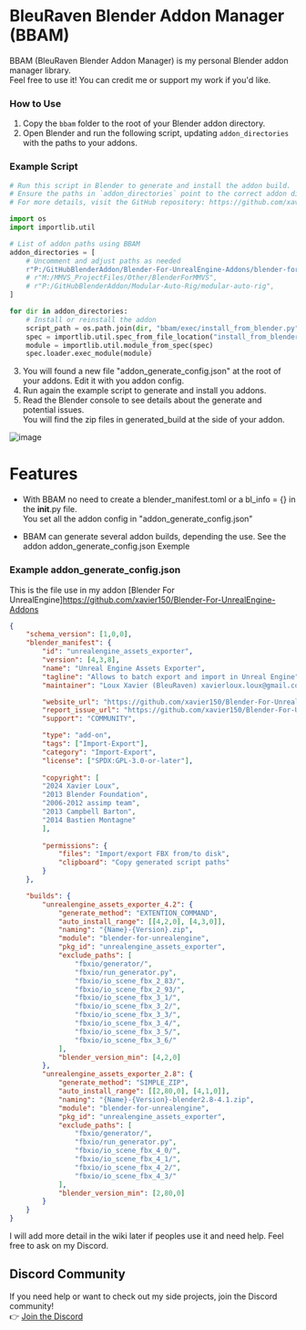 # BleuRaven Blender Addon Manager (BBAM)

BBAM (BleuRaven Blender Addon Manager) is my personal Blender addon manager library.  
Feel free to use it! You can credit me or support my work if you'd like.


### How to Use
1. Copy the `bbam` folder to the root of your Blender addon directory.
2. Open Blender and run the following script, updating `addon_directories` with the paths to your addons.

### Example Script

```python
# Run this script in Blender to generate and install the addon build.
# Ensure the paths in `addon_directories` point to the correct addon directories.
# For more details, visit the GitHub repository: https://github.com/xavier150/BBAM

import os
import importlib.util

# List of addon paths using BBAM
addon_directories = [
    # Uncomment and adjust paths as needed
    r"P:/GitHubBlenderAddon/Blender-For-UnrealEngine-Addons/blender-for-unrealengine",
    # r"M:/MMVS_ProjectFiles/Other/BlenderForMMVS",
    # r"P:/GitHubBlenderAddon/Modular-Auto-Rig/modular-auto-rig",
]

for dir in addon_directories:
    # Install or reinstall the addon
    script_path = os.path.join(dir, "bbam/exec/install_from_blender.py")
    spec = importlib.util.spec_from_file_location("install_from_blender", script_path)
    module = importlib.util.module_from_spec(spec)
    spec.loader.exec_module(module)
```

3. You will found a new file "addon_generate_config.json" at the root of your addons. Edit it with you addon config.
4. Run again the example script to generate and install you addons.  
5. Read the Blender console to see details about the generate and potential issues.  
  You will find the zip files in generated_build at the side of your addon.

![image](https://github.com/user-attachments/assets/85fc6fe6-4d17-4441-bd4e-4fb6d0d6809e)


# Features
- With BBAM no need to create a blender_manifest.toml or a bl_info = {} in the __init__.py file.  
  You set all the addon config in "addon_generate_config.json"

- BBAM can generate several addon builds, depending the use. See the addon addon_generate_config.json Exemple

### Example addon_generate_config.json
This is the file use in my addon [Blender For UnrealEngine]https://github.com/xavier150/Blender-For-UnrealEngine-Addons

```json
{
    "schema_version": [1,0,0],
    "blender_manifest": {
        "id": "unrealengine_assets_exporter",
        "version": [4,3,8],
        "name": "Unreal Engine Assets Exporter",
        "tagline": "Allows to batch export and import in Unreal Engine",
        "maintainer": "Loux Xavier (BleuRaven) xavierloux.loux@gmail.com",

        "website_url": "https://github.com/xavier150/Blender-For-UnrealEngine-Addons/",
        "report_issue_url": "https://github.com/xavier150/Blender-For-UnrealEngine-Addons/issues",
        "support": "COMMUNITY",

        "type": "add-on",
        "tags": ["Import-Export"],
        "category": "Import-Export",
        "license": ["SPDX:GPL-3.0-or-later"],
        
        "copyright": [
        "2024 Xavier Loux",
        "2013 Blender Foundation",
        "2006-2012 assimp team",
        "2013 Campbell Barton",
        "2014 Bastien Montagne"
        ],
                
        "permissions": {
            "files": "Import/export FBX from/to disk",
            "clipboard": "Copy generated script paths"
        }
    },

    "builds": {
        "unrealengine_assets_exporter_4.2": {   
            "generate_method": "EXTENTION_COMMAND",
            "auto_install_range": [[4,2,0], [4,3,0]],
            "naming": "{Name}-{Version}.zip",
            "module": "blender-for-unrealengine", 
            "pkg_id": "unrealengine_assets_exporter",
            "exclude_paths": [
                "fbxio/generator/",
                "fbxio/run_generator.py",
                "fbxio/io_scene_fbx_2_83/", 
                "fbxio/io_scene_fbx_2_93/", 
                "fbxio/io_scene_fbx_3_1/", 
                "fbxio/io_scene_fbx_3_2/", 
                "fbxio/io_scene_fbx_3_3/", 
                "fbxio/io_scene_fbx_3_4/", 
                "fbxio/io_scene_fbx_3_5/", 
                "fbxio/io_scene_fbx_3_6/"
            ],
            "blender_version_min": [4,2,0]
        },
        "unrealengine_assets_exporter_2.8": {
            "generate_method": "SIMPLE_ZIP",
            "auto_install_range": [[2,80,0], [4,1,0]],
            "naming": "{Name}-{Version}-blender2.8-4.1.zip",
            "module": "blender-for-unrealengine", 
            "pkg_id": "unrealengine_assets_exporter",
            "exclude_paths": [
                "fbxio/generator/",
                "fbxio/run_generator.py",
                "fbxio/io_scene_fbx_4_0/", 
                "fbxio/io_scene_fbx_4_1/", 
                "fbxio/io_scene_fbx_4_2/", 
                "fbxio/io_scene_fbx_4_3/"
            ],
            "blender_version_min": [2,80,0]
        }
    }
}
```

I will add more detail in the wiki later if peoples use it and need help. Feel free to ask on my Discord.

## Discord Community
If you need help or want to check out my side projects, join the Discord community!  
👉 [Join the Discord](https://discord.gg/XuYeGCFtxa)
